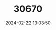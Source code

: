 ---
title: "30670"
category: "Trichilia pittieri"
draft: false
date: 2024-02-22 13:03:50
languages:
  Spanish; Castilian: ["Cedro Cobano"]
---